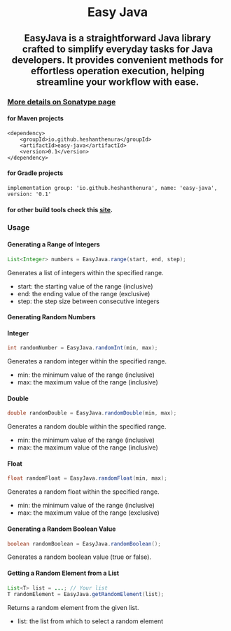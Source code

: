 # <h1 align="center">Easy Java</h1>
## <h2 align="center">EasyJava is a straightforward Java library crafted to simplify everyday tasks for Java developers. It provides convenient methods for effortless operation execution, helping streamline your workflow with ease.</h2>
### [More details on Sonatype page](https://central.sonatype.com/artifact/io.github.heshanthenura/easy-java)
#### for Maven projects
```
<dependency>
    <groupId>io.github.heshanthenura</groupId>
    <artifactId>easy-java</artifactId>
    <version>0.1</version>
</dependency>
```
#### for Gradle projects
```
implementation group: 'io.github.heshanthenura', name: 'easy-java', version: '0.1'
```
#### for other build tools check this [site](https://central.sonatype.com/artifact/io.github.heshanthenura/easy-java).

### Usage

#### Generating a Range of Integers
```java 
List<Integer> numbers = EasyJava.range(start, end, step);
```
Generates a list of integers within the specified range.

* start: the starting value of the range (inclusive)
* end: the ending value of the range (exclusive)
* step: the step size between consecutive integers

#### Generating Random Numbers
#### Integer
```java
int randomNumber = EasyJava.randomInt(min, max);
```
Generates a random integer within the specified range.

* min: the minimum value of the range (inclusive)
* max: the maximum value of the range (inclusive)

#### Double
```java
double randomDouble = EasyJava.randomDouble(min, max);
```
Generates a random double within the specified range.

* min: the minimum value of the range (inclusive)
* max: the maximum value of the range (inclusive)

#### Float
```java
float randomFloat = EasyJava.randomFloat(min, max);
```
Generates a random float within the specified range.

* min: the minimum value of the range (inclusive)
* max: the maximum value of the range (exclusive)

#### Generating a Random Boolean Value
```java
boolean randomBoolean = EasyJava.randomBoolean();
```
Generates a random boolean value (true or false).

#### Getting a Random Element from a List
```java
List<T> list = ...; // Your list
T randomElement = EasyJava.getRandomElement(list);
```
Returns a random element from the given list.

* list: the list from which to select a random element